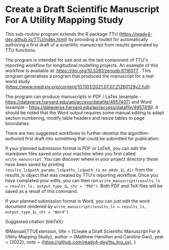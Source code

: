 # Create a Draft Scientific Manuscript For A Utility Mapping Study
This sub-routine program extends the R package TTU (https://ready4-dev.github.io/TTU/index.html) by providing a toolkit for automatically authoring a first draft of a scientific manuscript from results generated by TTU functions.

The program is intended for use and as the last component of TTU's reporting workflow for longitudinal modelling projects. An example of this workflow is available at: https://doi.org/10.5281/zenodo.6116077 . This program generalises a program that produced the manuscript for a real world study (https://www.medrxiv.org/content/10.1101/2021.07.07.21260129v2.full). 

The program can produce manuscripts in PDF / LaTex (example - https://dataverse.harvard.edu/api/access/datafile/4957407) and Word (example - https://dataverse.harvard.edu/api/access/datafile/4957416). It should be noted that the Word output requires some manual editing to adapt section numbering, modify table headers and resize tables to page boundaries.

There are two suggested workflows to further develop the algorithm-authored first draft into something that could be submitted for publication:

If your planned submission format is PDF or LaTeX, you can edit the markdown files saved onto your machine when you first called `write_manuscript`. You can discover where in your project directory these have been saved by printing `results_ls$path_params_ls$paths_ls$path_to_ms_mkdn_1L_dir` from the results_ls object that was created by TTU's reporting workflow. Once you have completed your edits, you can then run `write_manuscript(results_ls = results_ls, output_type_1L_chr = "PDF")`. Both PDF and TeX files will be saved as a result of this command. 

If your planned submission format is Word, you can just edit the word document rendered by `write_manuscript(results_ls = results_ls, output_type_1L_chr = "Word")`. 


Suggested citation (bibTeX):

@Manual{TTUExtension,
    title = {Create a Draft Scientific Manuscript For A Utility Mapping Study},
    author = {Matthew Hamilton and Caroline Gao},
    year = {2022},
    note = {https://github.com/ready4-dev/ttu_lng_ss},
  }
